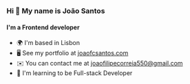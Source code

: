 ### Hi 👋 My name is João Santos

#### I'm a Frontend developer</h3>

- 🌍 I'm based in Lisbon</li>
- 🖥️ See my portfolio at [joaofcsantos.com](https://joaofcsantos.com/)
- ✉️ You can contact me at [joaofilipecorreia550@gmail.com](mailto:joaofilipecorreia550@gmail.com)
- 🧠 I'm learning to be Full-stack Developer
